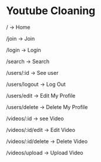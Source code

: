# Youtube Cloaning

/ -> Home

/join -> Join

/login -> Login

/search -> Search

/users/:id -> See user

/users/logout -> Log Out

/users/edit -> Edit My Profile

/users/delete -> Delete My Profile

/videos/:id -> see Video

/videos/:id/edit -> Edit Video

/videos/:id/delete -> Delete Video

/videos/upload -> Upload Video

